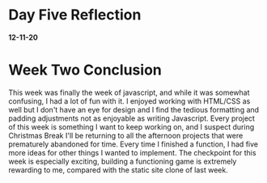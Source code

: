 # Day Five Reflection
__12-11-20__

# Week Two Conclusion 
This week was finally the week of javascript, and while it was somewhat confusing, I had a lot of fun with it. I enjoyed working with HTML/CSS as well but I don't have an eye for design and I find the tedious formatting and padding adjustments not as enjoyable as writing Javascript. Every project of this week is something I want to keep working on, and I suspect during Christmas Break I'll be returning to all the afternoon projects that were prematurely abandoned for time. Every time I finished a function, I had five more ideas for other things I wanted to implement. The checkpoint for this week is especially exciting, building a functioning game is extremely rewarding to me, compared with the static site clone of last week.